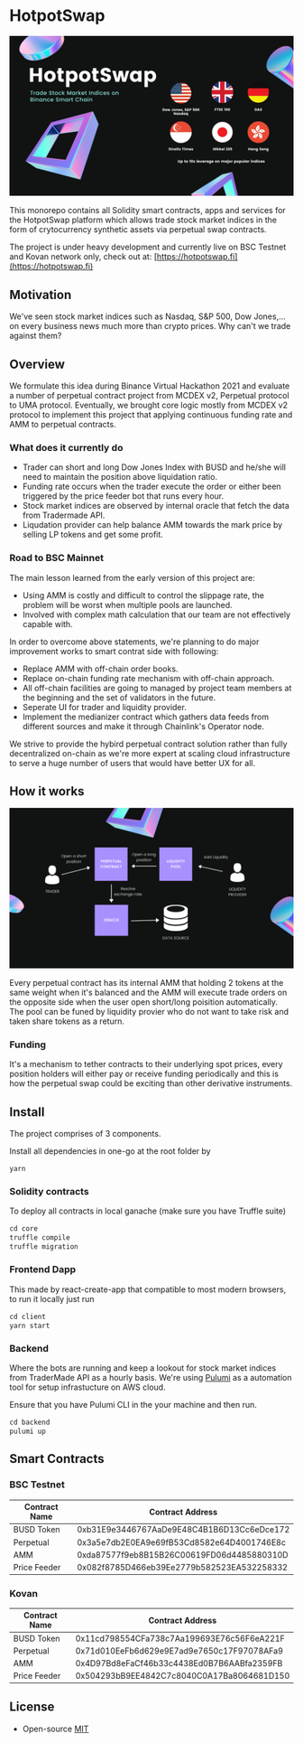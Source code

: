 # HotpotSwap

![slide](hotpotswap-poster.png)

This monorepo contains all Solidity smart contracts, apps and services for the HotpotSwap platform which allows trade stock market indices in the form of crytocurrency synthetic assets via perpetual swap contracts. 

The project is under heavy development and currently live on BSC Testnet and Kovan network only, check out at: [https://hotpotswap.fi](https://hotpotswap.fi)

## Motivation

We've seen stock market indices such as Nasdaq, S&P 500, Dow Jones,... on every business news much more than crypto prices. Why can't we trade against them?

## Overview

We formulate this idea during Binance Virtual Hackathon 2021 and evaluate a number of perpetual contract project from MCDEX v2, Perpetual protocol to UMA protocol. Eventually, we brought core logic mostly from MCDEX v2 protocol to implement this project that applying continuous funding rate and AMM to perpetual contracts.

### What does it currently do

* Trader can short and long Dow Jones Index with BUSD and he/she will need to maintain the position above liquidation ratio.
* Funding rate occurs when the trader execute the order or either been triggered by the price feeder bot that runs every hour.
* Stock market indices are observed by internal oracle that fetch the data from Tradermade API.
* Liqudation provider can help balance AMM towards the mark price by selling LP tokens and get some profit.

### Road to BSC Mainnet

The main lesson learned from the early version of this project are:

* Using AMM is costly and difficult to control the slippage rate, the problem will be worst when multiple pools are launched.
* Involved with complex math calculation that our team are not effectively capable with.

In order to overcome above statements, we're planning to do major improvement works to smart contrat side with following:
* Replace AMM with off-chain order books.
* Replace on-chain funding rate mechanism with off-chain approach.
* All off-chain facilities are going to managed by project team members at the beginning and the set of validators in the future.
* Seperate UI for trader and liquidity provider.
* Implement the medianizer contract which gathers data feeds from different sources and make it through Chainlink's Operator node.

We strive to provide the hybird perpetual contract solution rather than fully decentralized on-chain as we're more expert at scaling cloud infrastructure to serve a huge number of users that would have better UX for all.

## How it works

![slide-2](hotpotswap-poster-2.png)

Every perpetual contract has its internal AMM that holding 2 tokens at the same weight when it's balanced and the AMM will execute trade orders on the opposite side when the user open short/long poisition automatically. The pool can be funed by liquidity provier who do not want to take risk and taken share tokens as a return.

### Funding

It's a mechanism to tether contracts to their underlying spot prices, every position holders will either pay or receive funding periodically and this is how the perpetual swap could be exciting than other derivative instruments. 

## Install

The project comprises of 3 components.

Install all dependencies in one-go at the root folder by

```
yarn
```

### Solidity contracts

To deploy all contracts in local ganache (make sure you have Truffle suite)

```
cd core
truffle compile
truffle migration
```

### Frontend Dapp

This made by react-create-app that compatible to most modern browsers, to run it locally just run

```
cd client
yarn start
```

### Backend

Where the bots are running and keep a lookout for stock market indices from TraderMade API as a hourly basis. We're using [Pulumi](https://www.pulumi.com/) as a automation tool for setup infrastucture on AWS cloud.

Ensure that you have Pulumi CLI in the your machine and then run.

```
cd backend
pulumi up
```

## Smart Contracts

### BSC Testnet

Contract Name | Contract Address 
--- | --- 
BUSD Token | 0xb31E9e3446767AaDe9E48C4B1B6D13Cc6eDce172 
Perpetual | 0x3a5e7db2E0EA9e69fB53Cd8582e64D4001746E8c
AMM | 0xda87577f9eb8B15B26C00619FD06d4485880310D
Price Feeder | 0x082f8785D466eb39Ee2779b582523EA532258332

### Kovan

Contract Name | Contract Address 
--- | --- 
BUSD Token | 0x11cd798554CFa738c7Aa199693E76c56F6eA221F 
Perpetual | 0x71d010EeFb6d629e9E7ad9e7650c17F97078AFa9
AMM | 0x4D97Bd8eFaCf46b33c4438Ed0B7B6AABfa2359FB
Price Feeder | 0x504293bB9EE4842C7c8040C0A17Ba8064681D150

## License

* Open-source [MIT](LICENSE)












